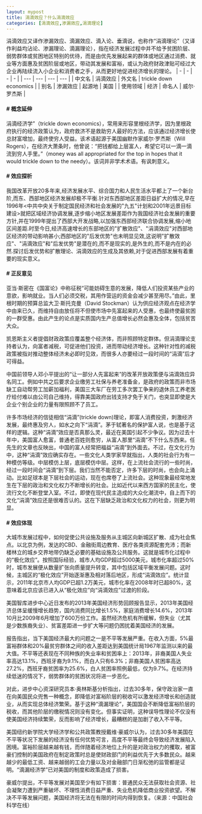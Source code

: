 ```yaml
---
layout: mypost
title: 涓滴效应？什么涓滴效应
categories: [涓滴效应,渗漏效应,涓滴理论]
---
```


涓滴效应又译作渗漏效应、滴漏效应、滴入论、垂滴说，也称作“涓滴理论”（又译作利益均沾论、渗漏理论、滴漏理论），指在经济发展过程中并不给予贫困阶层、弱势群体或贫困地区特别的优待，而是由优先发展起来的群体或地区通过消费、就业等方面惠及贫困阶层或地区，带动其发展和富裕，或认为政府财政津贴可经过大企业再陆续流入小企业和消费者之手，从而更好地促进经济增长的理论。
| - | - | - | - |
| --- | --- | --- | --- |
| 中文名 | 涓滴效应 | 外文名 | trickle down economics |
| 别名 | 渗漏效应 | 起源地 | 美国 |
| 使用领域 | 经济 | 命名人 | 威尔·罗杰斯 |

#### # 概念延伸
涓滴经济学”（trickle down economics），常用来形容里根经济学，因为里根政府执行的经济政策认为，政府救济不是救助穷人最好的方法，应该通过经济增长使总财富增加，最终使穷人受益。该术语起源于美国幽默作家威尔·罗杰斯（Will Rogers），在经济大萧条时，他曾说：“把钱都给上层富人，希望它可以一滴一滴流到穷人手里。”（money was all appropriated for the top in hopes that it would trickle down to the needy）。该词并非学术术语。有讽刺意义。

#### # 效应探析
我国改革开放20多年来,经济发展水平、综合国力和人民生活水平都上了一个新台阶,而东、西部地区经济发展却极不平衡.针对东西部地区差距日益扩大的情况,早在1996年<中共中央关于制定国民经济和社会发展的"九五"计划和2001年远景目标建设>就把区域经济协调发展,逐步缩小地区发展差距作为我国经济社会发展的重要方针,并在1999年提出了西部大开发战略,以加强东西部经济联合协调发展,缩小地区间差距.时至今日,经济高速增长的东部地区的"扩散效应"、"涓滴效应"对西部地区经济的带动影响甚小;西部地区的"后发优势"也未明显见效,这说明"扩散效应"、"涓滴效应"和"后发优势"是潜在的,而不是现实的,是外生的,而不是内在的必然.探讨后发优势和扩散理论、涓滴效应的生成及其依赖,对于促进西部发展有着重要的现实意义。

#### # 正反意见
亚当·斯密在《国富论》中称征税“可能妨碍生意的发展，降低人们投资某些产业的意欲，影响就业。当人们必须交税，其用作营运的资金会减少甚至用尽。”由此，里根时期的预算总监大卫·斯托克曼（David Stockman）认为供应经济观点在经济学中由来已久，而维持自由放任将不但使市场中先富起来的人受惠，也最终使最贫困的一群受惠。由此产生的论点是实质国内生产总值增长必然会惠及全体，包括贫苦大众。

凯恩斯主义者提倡财政政策应覆盖整个经济体，而非照顾特定群体。但涓滴理论支持者认为，向富者减税，可促进他们投资，进而带动经济增长。这种针对性的减税政策被指对推动整体经济未必即时见效，而很多人亦要经过一段时间的“涓滴”后才可得益。

中国前领导人邓小平提出的“让一部分人先富起来”的改革开放政策便与涓滴效应异名同工。例如中共之后要求企业缴劳工社保与养老准备金，是政府的政策而非市场缺工自动帮劳工加薪加福利，美国三大车厂在劳工多次罢工争来的退休员工养老医疗给付难以由公司自己维持，得靠美国政府出钱支持才免于关门，也突显即使是大企业个别企业的力量有限照顾不了员工。

许多市场经济的信徒相信“涓滴”(trickle down)理论，即富人消费投资，刺激经济发展，最终惠及穷人，如水之向下“涓滴”。茅于轼著名的保护富人说，也是基于这样的逻辑。这种“涓滴”效应是否真那么灵，最近在美国引起不少争议。因为过去十年中，美国富人愈富，普通老百姓则愈穷，从富人那里“涓滴”不下什么东西来。任先生的文章也反映出，中国的富人经常把福益“涓滴”到外面去。不过，在文化行为中，这种“涓滴”效应确实存在。一些文化人类学家早就指出，人类的社会行为有一种模仿等级。中层模仿上层，底层模仿中层。这样，在上流社会流行的一些时尚，经过一段时间会“涓滴”到下层。我们当然不能否定，许多下层的时尚，也会向上涌动。比如足球本是下层社会的运动，现在也席卷了上流社会。这种现象最经常地发生在下层的政治和文化权力不断增长的社会。比如近代以来西方国家的民主化，使流行文化不断登堂入室。不过，即使在现代民主造成的大众化潮流中，自上而下的文化“涓滴”效应还是很难否认的。这在下层缺乏政治和文化权力的社会，则更为明显。

#### # 效应体现
大城市发展过程中，如何促使公共设施及服务从主城区向新城区扩散、成为社会焦点。以北京为例，发达的CBD、金融街周边教育、医疗各类资源配套充沛；而新楼林立的城乡交界地带仍缺乏必要的基础设施及公共服务。这就是城市化过程中的“极化效应”。按照国际经验，城市人均GDP超过5000美元，城市化率超过50%时，城市发展便从数量扩张向质量提升转变，其中包括区域平衡发展问题。这时候，主城区的“极化效应”开始逐渐惠及相对落后地区，形成“涓滴效应”。统计显示，2011年北京市人均GDP已超1.2万美元，城市化率在2008年时已超80%，这意味着北京应该已进入从“极化效应”向“涓滴效应”过渡的阶段。 

美国智库进步中心近日发布的2013年美国经济形势回顾报告显示，2013年美国经济总体呈缓慢增长趋势，国内消费同比增长1.5%，家庭消费增长14.6%，2013年10月比2009年6月增加了600万份工作。虽然经济危机有所缓解，但失业（尤其是少数族裔失业）、贫富差距进一步扩大等问题仍困扰着美国经济的发展。

报告指出，当下美国经济最大的问题之一是不平等发展严重。在收入方面，5%最富裕群体和20%最贫穷群体之间的收入差距达到美国统计局1967年监测以来的最大值。不平等还表现在不同种族的失业率和贫困率上：2013年，非裔美国人失业率高达13.1%，西班牙裔为9.1%，而白人只有6.3%；非裔美国人贫困率高达27.2%，西班牙裔贫困率为25.6%，白人贫困率照例最低，仅为9.7%。在经济持续低迷的情况下，弱势群体的贫困状况将进一步恶化。

对此，进步中心资深研究员本·奥林斯基分析指出，过去30多年，保守政治家一直在向美国民众兜售一种概念，即降低对富裕阶层的税收可以激发经济增长和创造就业，从而实现总体经济繁荣。基于这种“滴漏理论”，美国国会不断降低富裕阶层的税收，而其他阶层的缴税情况则没有变化。但事实证明，这种误导性理论不仅没有使美国经济持续繁荣，反而影响了经济增长，最糟糕的是加剧了收入不平等。

美国纽约新学院大学经济学和公共政策教授戴维·豪威尔认为，过去30多年美国在不平等状况下发展的经济没有任何优势可言，高度不平等最终会导致经济发展陷入困境。富裕阶层越来越有钱，而伴随着经济地位上升的是对政治权力的攫取，被富豪们控制的美国政府在制定政策时总是使财政部门的利益优先于大多数民众。越来越少的最低工资、越来越弱的工会力量以及对金融部门日渐松弛的监管都是证明。“滴漏经济学”已对美国的制度和政策造成了损害。

豪威尔提出，不平等发展对美国至少有如下损害：普通民众无法获取社会资源、社会凝聚力遭到严重破坏、不理性消费日益严重、失业危机降低商业投资欲望。不解决不平等发展问题，美国经济将无法在有限的时间内得到恢复。（来源：中国社会科学在线）
